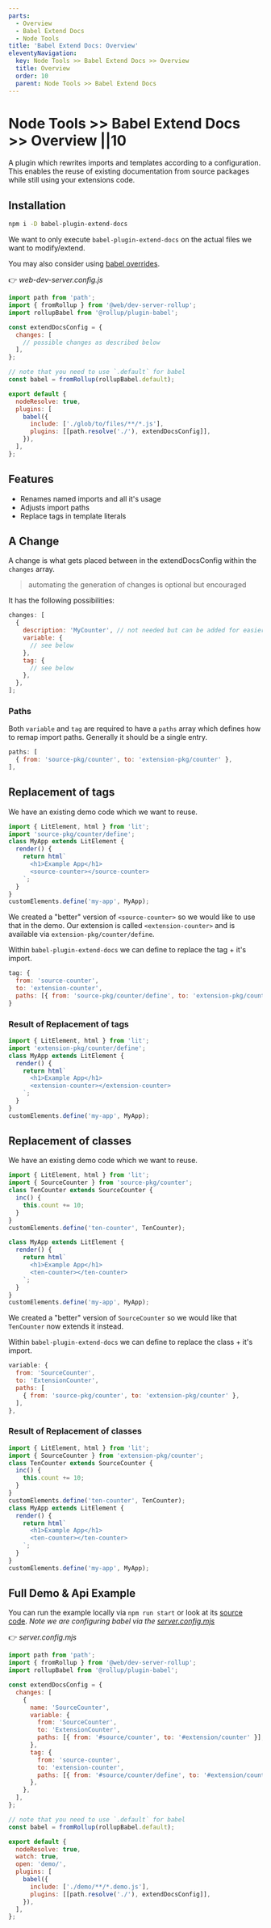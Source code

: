 ```yaml
---
parts:
  - Overview
  - Babel Extend Docs
  - Node Tools
title: 'Babel Extend Docs: Overview'
eleventyNavigation:
  key: Node Tools >> Babel Extend Docs >> Overview
  title: Overview
  order: 10
  parent: Node Tools >> Babel Extend Docs
---
```


# Node Tools >> Babel Extend Docs >> Overview ||10

A plugin which rewrites imports and templates according to a configuration.
This enables the reuse of existing documentation from source packages while still using your extensions code.

## Installation

```bash
npm i -D babel-plugin-extend-docs
```

We want to only execute `babel-plugin-extend-docs` on the actual files we want to modify/extend.

You may also consider using [babel overrides](https://babeljs.io/docs/en/options#overrides).

👉 _web-dev-server.config.js_

```js
import path from 'path';
import { fromRollup } from '@web/dev-server-rollup';
import rollupBabel from '@rollup/plugin-babel';

const extendDocsConfig = {
  changes: [
    // possible changes as described below
  ],
};

// note that you need to use `.default` for babel
const babel = fromRollup(rollupBabel.default);

export default {
  nodeResolve: true,
  plugins: [
    babel({
      include: ['./glob/to/files/**/*.js'],
      plugins: [[path.resolve('./'), extendDocsConfig]],
    }),
  ],
};
```

## Features

- Renames named imports and all it's usage
- Adjusts import paths
- Replace tags in template literals

## A Change

A change is what gets placed between in the extendDocsConfig within the `changes` array.

> automating the generation of changes is optional but encouraged

It has the following possibilities:

```js
changes: [
  {
    description: 'MyCounter', // not needed but can be added for easier reading of the config
    variable: {
      // see below
    },
    tag: {
      // see below
    },
  },
];
```

### Paths

Both `variable` and `tag` are required to have a `paths` array which defines how to remap import paths. Generally it should be a single entry.

```js
paths: [
  { from: 'source-pkg/counter', to: 'extension-pkg/counter' },
],
```

## Replacement of tags

We have an existing demo code which we want to reuse.

```js
import { LitElement, html } from 'lit';
import 'source-pkg/counter/define';
class MyApp extends LitElement {
  render() {
    return html`
      <h1>Example App</h1>
      <source-counter></source-counter>
    `;
  }
}
customElements.define('my-app', MyApp);
```

We created a "better" version of `<source-counter>` so we would like to use that in the demo.
Our extension is called `<extension-counter>` and is available via `extension-pkg/counter/define`.

Within `babel-plugin-extend-docs` we can define to replace the tag + it's import.

```js
tag: {
  from: 'source-counter',
  to: 'extension-counter',
  paths: [{ from: 'source-pkg/counter/define', to: 'extension-pkg/counter/define' }],
}
```

### Result of Replacement of tags

```js
import { LitElement, html } from 'lit';
import 'extension-pkg/counter/define';
class MyApp extends LitElement {
  render() {
    return html`
      <h1>Example App</h1>
      <extension-counter></extension-counter>
    `;
  }
}
customElements.define('my-app', MyApp);
```

## Replacement of classes

We have an existing demo code which we want to reuse.

```js
import { LitElement, html } from 'lit';
import { SourceCounter } from 'source-pkg/counter';
class TenCounter extends SourceCounter {
  inc() {
    this.count += 10;
  }
}
customElements.define('ten-counter', TenCounter);

class MyApp extends LitElement {
  render() {
    return html`
      <h1>Example App</h1>
      <ten-counter></ten-counter>
    `;
  }
}
customElements.define('my-app', MyApp);
```

We created a "better" version of `SourceCounter` so we would like that `TenCounter` now extends it instead.

Within `babel-plugin-extend-docs` we can define to replace the class + it's import.

```js
variable: {
  from: 'SourceCounter',
  to: 'ExtensionCounter',
  paths: [
    { from: 'source-pkg/counter', to: 'extension-pkg/counter' },
  ],
},
```

### Result of Replacement of classes

```js
import { LitElement, html } from 'lit';
import { SourceCounter } from 'extension-pkg/counter';
class TenCounter extends SourceCounter {
  inc() {
    this.count += 10;
  }
}
customElements.define('ten-counter', TenCounter);
class MyApp extends LitElement {
  render() {
    return html`
      <h1>Example App</h1>
      <ten-counter></ten-counter>
    `;
  }
}
customElements.define('my-app', MyApp);
```

## Full Demo & Api Example

You can run the example locally via `npm run start` or look at its [source code](https://github.com/ing-bank/lion/tree/master/packages-node/babel-plugin-extend-docs/demo/).
_Note we are configuring babel via the [server.config.mjs](https://github.com/ing-bank/lion/tree/master/packages-node/babel-plugin-extend-docs/demo/server.config.mjs)_

👉 _server.config.mjs_

```js
import path from 'path';
import { fromRollup } from '@web/dev-server-rollup';
import rollupBabel from '@rollup/plugin-babel';

const extendDocsConfig = {
  changes: [
    {
      name: 'SourceCounter',
      variable: {
        from: 'SourceCounter',
        to: 'ExtensionCounter',
        paths: [{ from: '#source/counter', to: '#extension/counter' }],
      },
      tag: {
        from: 'source-counter',
        to: 'extension-counter',
        paths: [{ from: '#source/counter/define', to: '#extension/counter/define' }],
      },
    },
  ],
};

// note that you need to use `.default` for babel
const babel = fromRollup(rollupBabel.default);

export default {
  nodeResolve: true,
  watch: true,
  open: 'demo/',
  plugins: [
    babel({
      include: ['./demo/**/*.demo.js'],
      plugins: [[path.resolve('./'), extendDocsConfig]],
    }),
  ],
};
```
